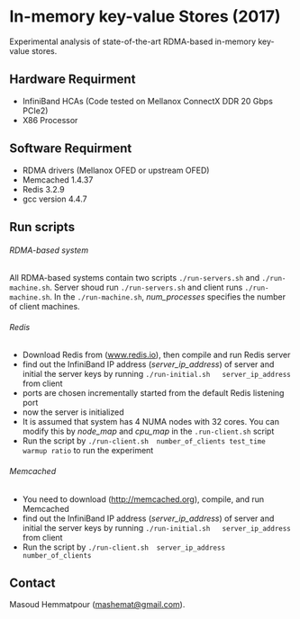 # In-memory key-value Stores  (2017)
Experimental analysis of state-of-the-art RDMA-based in-memory key-value stores. 
## Hardware Requirment
- InfiniBand HCAs (Code tested on Mellanox ConnectX DDR 20 Gbps PCIe2)
- X86 Processor
##  Software Requirment
- RDMA drivers (Mellanox OFED or upstream OFED)
- Memcached 1.4.37
- Redis 3.2.9
- gcc version 4.4.7
##  Run scripts
###### RDMA-based system
All RDMA-based systems contain two scripts `./run-servers.sh` and `./run-machine.sh`. Server shoud run 
`./run-servers.sh` and client runs `./run-machine.sh`. In the `./run-machine.sh`, *num_processes* specifies the number of client machines.
###### Redis
- Download Redis from (www.redis.io), then compile and run Redis server 
- find out the InfiniBand IP address (*server_ip_address*) of server and initial the server keys by running  `./run-initial.sh   server_ip_address` from client
- ports are chosen incrementally started from the default Redis listening port
- now the server is initialized 
- It is assumed that system has 4 NUMA nodes with 32 cores. You can modify this by *node_map* and *cpu_map* in the `.run-client.sh` script
- Run the script by `./run-client.sh  number_of_clients test_time warmup ratio` to run the experiment 
###### Memcached
- You need to download (http://memcached.org), compile, and run Memcached  
- find out the InfiniBand IP address (*server_ip_address*) of server and initial the server keys by running  `./run-initial.sh   server_ip_address` from client
- Run the script by `./run-client.sh  server_ip_address number_of_clients`
## Contact
Masoud Hemmatpour (mashemat@gmail.com).
